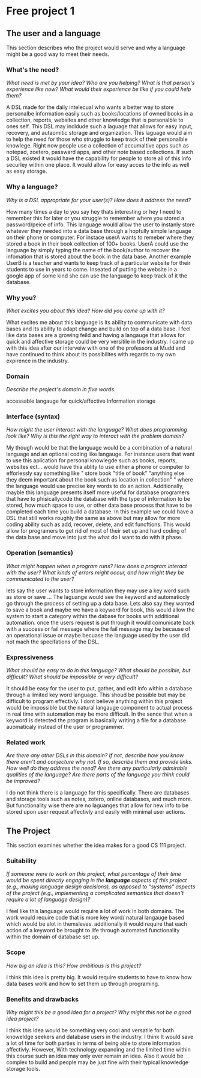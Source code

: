 # Free project 1

## The user and a language

This section describes who the project would serve and why a language might be a
good way to meet their needs.

 
### What's the need?

_What need is met by your idea? Who are you helping? What is that person's
experience like now? What would their experience be like if you could help
them?_

A DSL made for the daily intelecual who wants a better way to store personalbe information easily such as books/locations of owned books in a collection, reports, websites and other knowledge that is personalble to ones self. This DSL may incldude such a laguage that allows for easy input, recovery, and autaomitic storage and organization. This laguage would aim to help the need for those who struggle to keep track of their personalble knowlege. Right now people use a collection of accumaltive apps such as notepad, zoetero, passward apps, and other note based collections. If such a DSL existed it would have the capability for people to store all of this info securley within one place. It would allow for easy acces to the info as well as easy storage. 

### Why a language?

_Why is a DSL appropriate for your user(s)? How does it address the need?_

How many times a day to you say hey thats interesting or hey I need to remember this for later or you struggle to remember where you stored a password/peice of info. This language would allow the user to instanly store whatever they needed into a data base through a hopfully simple language on their phone or computer. For instace userA wants to remeber where they stored a book in their book collection of 100+ books. UserA could use the language by simply typing the name of the book/author to recover the infomation that is stored about the book in the data base. Another example UserB is a teacher and wants to keep track of a particular website for their students to use in years to come. Inseated of putting the website in a google app of some kind she can use the language to keep track of it the database.

### Why you?

_What excites you about this idea? How did you come up with it?_

What excites me about this language is its ability to communicate with data bases and its ability to adapt change and build on top of a data base. I feel like data bases are a growing feild and having a langauge that allows for quick and affective storage could be very versitile in the industry. I came up with this idea after our interveiw with one of the professors at Mudd and have continued to think about its possibilites with regards to my own expirence in the industry. 

### Domain

_Describe the project's domain in five words._

accessable langauge for quick/affective Information storage

### Interface (syntax)

_How might the user interact with the language? What does programming look
like? Why is this the right way to interact with the problem domain?_

My though would be that the language would be a combination of a natural language and an optional coding like langauge. For instance users that want to use this aplication for personal knowlegde such as books, reports, websites ect... would have thia ablity to use either a phone or computer to efforlessly say something like " store book "title of book" "anything else they deem important about the book such as location in collection" " where the language would use precise key words to do an action. Additionally, mayble this language presents itself more useful for database programers that have to phisicallycode the database with the type of information to be stored, how much space to use, or other data base process that have to be completed each time you build a database. In this example we could have a DSL that still works roughly the same as above but may allow for more coding ability such as add, recover, delete, and edit funcftions. This would allow for programers to get rid of most of their set up and hard coding of the data base and move into just the what do I want to do with it phase. 
### Operation (semantics)

_What might happen when a program runs? How does a program interact with the
user? What kinds of errors might occur, and how might they be communicated to
the user?_

lets say the user wants to store information they may use a key word such as store or save ... The laguange would see the keyword and automaticcly go through the process of setting up a data base. Lets also say they wanted to save a book and maybe we have a keyword for book, this would allow the system to start a category within the dabase for books with additional automation. once the users request is put through it would comunicate back with a success or fail message where the fail message may be because of an operational issue or maybe becuase the language used by the user did not mach the specifations of the DSL.

### Expressiveness

_What should be easy to do in this language? What should be possible, but
difficult? What should be impossible or very difficult?_

It should be easy for the user to put, gather, and edit info within a database through a limited key word language. This shoud be possible but may be difficult to program effectivly. I dont believe anything within this project would be impossible but the natural langauge component to actual process in real time with automation may be more difficult. In the sence that when a keyword is detected the program is basically writing a file for a database auomaticaly instead of the user or programmer. 

### Related work

_Are there any other DSLs in this domain? If not, describe how you know there
aren't and conjecture why not. If so, describe them and provide links. How well
do they address the need? Are there any particularly admirable qualities of the
language? Are there parts of the language you think could be improved?_

I do not think there is a language for this specifically. There are databases and storage tools such as notes, zotero, online databases, and much more. But functionality wise there are no laguanges that allow for new info to be stored upon user request affectivly and easily with minimal user actions. 

## The Project

This section examines whether the idea makes for a good CS 111 project.

### Suitability

_If someone were to work on this project, what percentage of their time would be
spent directly engaging in the **language** aspects of this project (e.g.,
making language design decisions), as opposed to "systems" aspects of the
project (e.g., implementing a complicated semantics that doesn't require a lot
of language design)?_

I feel like this language would require a lot of work in both domains. The work would require code that is more key word/ natural langauge based which would be alot in themsleves. additionally it would require that each action of a keyword be brought to life through automated functionality within the domain of database set up. 

### Scope

_How big an idea is this? How ambitious is this project?_

I think this idea is pretty big. It would require students to have to know how data bases work and how to set them up through programing. 

### Benefits and drawbacks

_Why might this be a good idea for a project? Why might this not be a good idea
project?_

I think this idea would be something very cool and versatile for both knoweldge seekers and database users in the industry. I think It would save a lot of time for both parties in terms of being able to store information affectivly. However, With technology expanding and the limited time within this course such an idea may only ever remain an idea. Also it would be complex to build and people may be just fine with their typical knowledge storage tools. 
